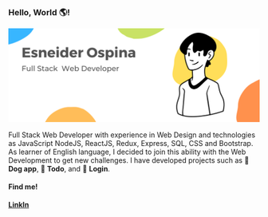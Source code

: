 ### Hello, World :earth_americas:!

![alt text for screen readers](/sneuder.png "sneuder")

Full Stack Web Developer with experience in Web Design and technologies as JavaScript NodeJS, ReactJS, Redux, Express, SQL, CSS and Bootstrap. As learner of English language, I decided to join this ability with the  Web Development to get new challenges. I have developed projects such as :dog: **Dog app**, :notebook: **Todo**, and :bust_in_silhouette: **Login**.

#### Find me!

[**LinkIn**](https://www.linkedin.com/in/esneider-fullstackdeveloper/)

